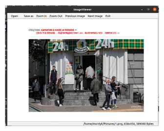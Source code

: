![Image alt](https://github.com/kurtwalkir/QT_OPENCV4/raw/master/ImageViewer/ImageViewer/sreen.png)
